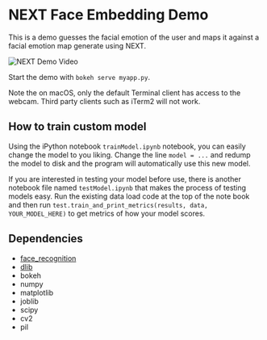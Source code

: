 
# NEXT Face Embedding Demo

This is a demo guesses the facial emotion of the user and maps it against a facial emotion map generate using NEXT.

![NEXT Demo Video](vids/next_face_demo.gif)

Start the demo with `bokeh serve myapp.py`.

Note the on macOS, only the default Terminal client has access to the webcam. Third party clients such as iTerm2 will not work.

## How to train custom model
Using the iPython notebook `trainModel.ipynb` notebook, you can easily change the model to you liking. Change the line `model = ...` and redump the model to disk and the program will automatically use this new model.

If you are interested in testing your model before use, there is another notebook file named `testModel.ipynb` that makes the process of testing models easy. Run the existing data load code at the top of the note book and then run `test.train_and_print_metrics(results, data, YOUR_MODEL_HERE)` to get metrics of how your model scores.

## Dependencies

- [face_recognition](https://github.com/ageitgey/face_recognition)
- [dlib](https://gist.github.com/ageitgey/629d75c1baac34dfa5ca2a1928a7aeaf)
- bokeh
- numpy
- matplotlib
- joblib
- scipy
- cv2
- pil
